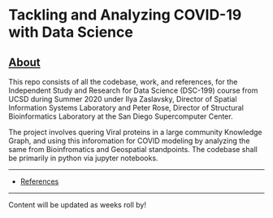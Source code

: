 # Tackling and Analyzing COVID-19 with Data Science

<h2> <u> About </u> </h2>
This repo consists of all the  codebase, work, and references, for the Independent Study and Research for Data Science (DSC-199) course from UCSD during Summer 2020 under Ilya Zaslavsky, Director of Spatial Information Systems Laboratory and Peter Rose, Director of Structural Bioinformatics Laboratory at the San Diego Supercomputer Center. 

The project involves quering Viral proteins in a large community Knowledge Graph, and using this inforomation for COVID modeling by analyzing the same from Bioinfromatics and Geospatial standpoints. The codebase shall be primarily in python via jupyter notebooks. 
<hr>













* [References](https://github.com/Krganapa/dsc199/blob/master/references/master_list.txt)
<hr>
Content will be updated as weeks roll by!
